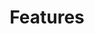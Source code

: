 ---
widget: featurette
headless: true
weight: 20
title: Features
feature:
  - icon: snowplow
    icon_pack: fas
    name: Build forest roads
    description: from harvested cells to delivery areas
  - icon: road
    icon_pack: fas
    name: Make realistic paths
    description: using least-cost path algorithms
  - icon: circle-notch
    icon_pack: fas
    name: Create loops
    description: and control their size and distribution
  - icon: clock
    icon_pack: fas
    name: Age the roads
    description: to simulate their wear and destruction
  - icon: arrow-right
    icon_pack: fas
    name: Determine wood fluxes
    description: account for the mouvement of timber trucks
  - icon: undo
    icon_pack: fas
    name: Consider repeated harvest
    description: to choose the right road type to build
  - icon: book-open
    icon_pack: fas
    name: Extensive documentation
    description: to know everything about how it works
  - icon: hard-hat
    icon_pack: fas
    name: Self-guided workshop
    description: to learn how to use it for your research
  - icon: wrench
    icon_pack: fas
    name: Easy parameterization
    description: adapted to the data you have
---